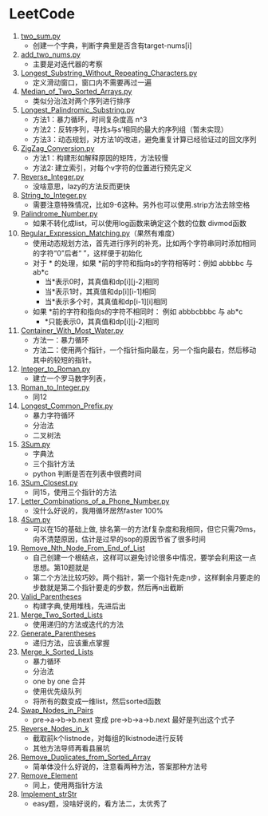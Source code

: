 # LeetCode
1. [two_sum.py](./codes/1_two_sum.py)  
   * 创建一个字典，判断字典里是否含有target-nums[i]  
2. [add_two_nums.py](./codes/2_add_two_nums.py)  
   * 主要是对迭代器的考察  
3. [Longest_Substring_Without_Repeating_Characters.py](./codes/3_Longest_Substring_Without_Repeating_Characters.py)  
   * 定义滑动窗口，窗口内不需要再过一遍  
4. [Median_of_Two_Sorted_Arrays.py](./codes/4_Median_of_Two_Sorted_Arrays.py)  
   * 类似分治法对两个序列进行排序  
5. [Longest_Palindromic_Substring.py](./codes/5_Longest_Palindromic_Substring.py) 
   * 方法1：暴力循环，时间复杂度高 n^3
   * 方法2：反转序列，寻找s与s’相同的最大的序列组（暂未实现）
   * 方法3：动态规划，对方法1的改进，避免重复计算已经验证过的回文序列
6. [ZigZag_Conversion.py](./codes/6_ZigZag_Conversion.py)
   * 方法1：构建形如解释原因的矩阵，方法较慢
   * 方法2: 建立索引，对每个v字符的位置进行预先定义
7. [Reverse_Integer.py](./codes/7_Reverse_Integer.py)
   * 没啥意思，lazy的方法反而更快
8. [String_to_Integer.py](./codes/8_String_to_Integer.py)
   * 需要注意特殊情况，比如9-6这种。另外也可以使用.strip方法去除空格
9. [Palindrome_Number.py](./codes/9_Palindrome_Number.py)
   * 如果不转化成list，可以使用log函数来确定这个数的位数 divmod函数
10. [Regular_Expression_Matching.py](./codes/10_Regular_Expression_Matching.py)（果然有难度）
    * 使用动态规划方法，首先进行序列的补充，比如两个字符串同时添加相同的字符“0”后者“ ”，这样便于初始化
    * 对于 \* 的处理，如果 \*前的字符和指向s的字符相等时：例如 abbbbc 与 ab*c
       * 当\*表示0时，其真值和dp[i][j-2]相同
       * 当\*表示1时，其真值和dp[i][i-1]相同
       * 当\*表示多个时，其真值和dp[i-1][i]相同
    * 如果 \*前的字符和指向s的字符不相同时： 例如 abbbcbbbc 与 ab*c
       * \*只能表示0，其真值和dp[i][j-2]相同
11. [Container_With_Most_Water.py](./codes/11_Container_With_Most_Water.py) 
    * 方法一：暴力循环
    * 方法二：使用两个指针，一个指针指向最左，另一个指向最右，然后移动其中的较短的指针。
12. [Integer_to_Roman.py](./codes/12_Integer_to_Roman.py)
    * 建立一个罗马数字列表，
13. [Roman_to_Integer.py](./codes/13_Roman_to_Integer.py)
    * 同12
14. [Longest_Common_Prefix.py](./codes/14_Longest_Common_Prefix.py)
    * 暴力字符循环
    * 分治法
    * 二叉树法
15. [3Sum.py](./codes/15_3Sum.py)
    * 字典法
    * 三个指针方法
    * python 判断是否在列表中很费时间
16. [3Sum_Closest.py](./codes/16_3Sum_Closest.py)
    * 同15，使用三个指针的方法
17. [Letter_Combinations_of_a_Phone_Number.py](./codes/17_Letter_Combinations_of_a_Phone_Number.py)
    * 没什么好说的，我用循环居然faster 100%
18. [4Sum.py](./codes/18_4Sum.py)
    * 可以在15的基础上做, 排名第一的方法f复杂度和我相同，但它只需79ms，向不清楚原因，估计是过早的sop的原因节省了很多时间
19. [Remove_Nth_Node_From_End_of_List](./codes/19_Remove_Nth_Node_From_End_of_List.py)
    * 自己创建一个根结点，这样可以避免讨论很多中情况，要学会利用这一点思想。第10题就是
    * 第二个方法比较巧妙。两个指针，第一个指针先走n步，这样剩余月要走的步数就是第二个指针要走的步数，然后再n出截断
20. [Valid_Parentheses](./codes/20_Valid_Parentheses.py)
    * 构建字典,使用堆栈，先进后出
21. [Merge_Two_Sorted_Lists](./codes/21_Merge_Two_Sorted_Lists.py) 
    * 使用递归的方法或迭代的方法   
22. [Generate_Parentheses](./codes/22_Generate_Parentheses.py)
    * 递归方法，应该重点掌握
23. [Merge_k_Sorted_Lists](./codes/23_Merge_k_Sorted_Lists.py)
    * 暴力循环
    * 分治法
    * one by one 合并
    * 使用优先级队列
    * 将所有的数变成一维list，然后sorted函数
24. [Swap_Nodes_in_Pairs](./codes/24_Swap_Nodes_in_Pairs.py)
    * pre->a->b->b.next 变成 pre->b->a->b.next
    最好是列出这个式子
25. [Reverse_Nodes_in_k](./codes/25_Reverse_Nodes_in_k-Group.py)
    * 截取前k个listnode，对每组的lkistnode进行反转
    * 其他方法导师再看县展坑
26. [Remove_Duplicates_from_Sorted_Array](./codes/26_Remove_Duplicates_from_Sorted_Array.py)
    * 简单体没什么好说的，注意看两种方法，答案那种方法号
27. [Remove_Element](./codes/27_Remove_Element.py)
    * 同上，使用两指针方法
28. [Implement_strStr](./codes/28_Implement_strStr().py)
    * easy题，没啥好说的，看方法二，太优秀了
    
    